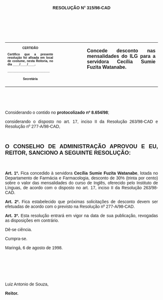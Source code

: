 <BODY>

<B><FONT FACE="Arial"><P ALIGN="CENTER"></P>
<P ALIGN="CENTER">RESOLU&Ccedil;&Atilde;O  N° 315/98-CAD</P>
<P ALIGN="JUSTIFY"></P>
<P ALIGN="JUSTIFY">&nbsp;</P>
<P ALIGN="JUSTIFY">&nbsp;</P>
</B><P ALIGN="JUSTIFY">&nbsp;</P></FONT>
<TABLE CELLSPACING=0 BORDER=0 CELLPADDING=7 WIDTH=596>
<TR><TD WIDTH="33%" VALIGN="TOP">
<B><FONT FACE="Arial" SIZE=1><P ALIGN="CENTER">CERTID&Atilde;O</P>
<P ALIGN="JUSTIFY">   Certifico que a presente resolu&ccedil;&atilde;o foi afixada em local de costume, nesta Reitoria, no dia ____/____/____.</P>
<P ALIGN="JUSTIFY"></P>
<P ALIGN="JUSTIFY">_________________________</P>
<P ALIGN="CENTER">Secret&aacute;ria</B></FONT></TD>
<TD WIDTH="19%" VALIGN="TOP">&nbsp;</TD>
<TD WIDTH="48%" VALIGN="TOP">
<B><FONT FACE="Arial"><P ALIGN="JUSTIFY">Concede desconto nas mensalidades do ILG para a servidora Cec&iacute;lia Sumie Fuzita Watanabe.</B></FONT></TD>
</TR>
</TABLE>

<FONT FACE="Arial"><P ALIGN="JUSTIFY"></P>
<P ALIGN="JUSTIFY">&nbsp;</P>
<B><P ALIGN="JUSTIFY">&nbsp;</P>
</B><P ALIGN="JUSTIFY">&#9;Considerando o contido no <B>protocolizado nº 8.654/98</B>;</P>
<P ALIGN="JUSTIFY">&#9;considerando o disposto no art. 17, inciso II da Resolu&ccedil;&atilde;o 263/98-CAD e Resolu&ccedil;&atilde;o nº 277-A/98-CAD,</P>
<B><P ALIGN="JUSTIFY"></P>
<P ALIGN="JUSTIFY">&nbsp;</P>
</FONT><FONT FACE="Arial" SIZE=4><P ALIGN="JUSTIFY">O CONSELHO DE ADMINISTRA&Ccedil;&Atilde;O APROVOU E EU, REITOR, SANCIONO A SEGUINTE RESOLU&Ccedil;&Atilde;O:</P>
</FONT><FONT FACE="Arial"><P ALIGN="JUSTIFY"></P>
<P ALIGN="JUSTIFY">&nbsp;</P>
<P ALIGN="JUSTIFY">&#9;Art. 1º.</B> Fica concedido &agrave; servidora <B>Cec&iacute;lia Sumie Fuzita Watanabe</B>, lotada no Departamento de Farm&aacute;cia e Farmacologia, desconto de 30% (trinta por cento) sobre o valor das mensalidades do curso de Ingl&ecirc;s, oferecido pelo Instituto de L&iacute;nguas, de acordo com o disposto no art. 17, inciso II da Resolu&ccedil;&atilde;o 263/98-CAD.</P>
<P ALIGN="JUSTIFY">&#9;<B>Art. 2º.</B></FONT><FONT SIZE=2> </FONT><FONT FACE="Arial">Fica estabelecido que pr&oacute;ximas solicita&ccedil;&otilde;es de desconto devem ser efetuadas de acordo com o previsto na Resolu&ccedil;&atilde;o nº 277-A/98-CAD.</P>
<P ALIGN="JUSTIFY">&#9;<B>Art. 3º.</B> Esta resolu&ccedil;&atilde;o entrar&aacute; em vigor na data de sua publica&ccedil;&atilde;o, revogadas as disposi&ccedil;&otilde;es em contr&aacute;rio.</P>
<P ALIGN="JUSTIFY">&#9;D&ecirc;-se ci&ecirc;ncia.</P>
<P ALIGN="JUSTIFY">&#9;Cumpra-se.</P>
<P ALIGN="JUSTIFY"></P>
<P ALIGN="JUSTIFY">&#9;&#9;&#9;&#9;&#9;&#9;Maring&aacute;, 6 de agosto de 1998.</P>
<P ALIGN="JUSTIFY"></P>
<P ALIGN="JUSTIFY">&nbsp;</P>
<P ALIGN="JUSTIFY">&nbsp;</P>
<P ALIGN="JUSTIFY">&nbsp;</P>
<P ALIGN="JUSTIFY">&#9;&#9;&#9;&#9;&#9;&#9;Luiz Antonio de Souza,</P>
<P ALIGN="JUSTIFY">&#9;&#9;&#9;&#9;&#9;&#9;<B>Reitor.</P>
</B></FONT><FONT SIZE=2></FONT></BODY>
